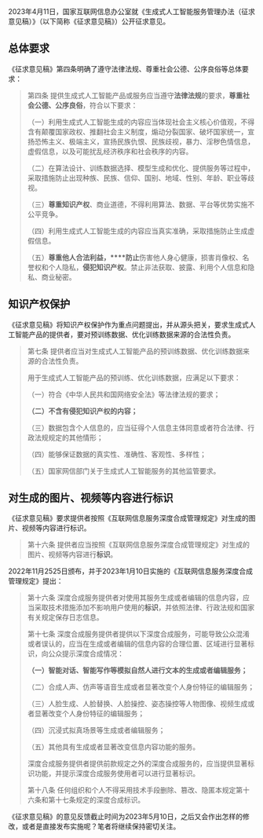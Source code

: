 

2023年4月11日，国家互联网信息办公室就《生成式人工智能服务管理办法（征求意见稿）》（以下简称《征求意见稿》）公开征求意见。

## 总体要求

《征求意见稿》第四条明确了遵守法律法规、尊重社会公德、公序良俗等总体要求：

> 第四条 提供生成式人工智能产品或服务应当遵守**法律法规**的要求，**尊重社会公德、公序良俗**，符合以下要求：
> 
> （一）利用生成式人工智能生成的内容应当体现社会主义核心价值观，不得含有颠覆国家政权、推翻社会主义制度，煽动分裂国家、破坏国家统一，宣扬恐怖主义、极端主义，宣扬民族仇恨、民族歧视，暴力、淫秽色情信息，虚假信息，以及可能扰乱经济秩序和社会秩序的内容。
> 
> （二）在算法设计、训练数据选择、模型生成和优化、提供服务等过程中，采取措施防止出现种族、民族、信仰、国别、地域、性别、年龄、职业等歧视。
> 
> （三）**尊重知识产权**、商业道德，不得利用算法、数据、平台等优势实施不公平竞争。
> 
> （四）利用生成式人工智能生成的内容应当真实准确，采取措施防止生成虚假信息。
> 
> （五）**尊重他人合法利益，****防止**伤害他人身心健康，损害肖像权、名誉权和个人隐私，**侵犯知识产权**。禁止非法获取、披露、利用个人信息和隐私、商业秘密。

## 知识产权保护

《征求意见稿》将知识产权保护作为重点问题提出，并从源头把关，要求生成式人工智能产品的提供者，要对预训练数据、优化训练数据来源的合法性负责。

> 第七条 提供者应当对生成式人工智能产品的预训练数据、优化训练数据来源的合法性负责。
> 
> 用于生成式人工智能产品的预训练、优化训练数据，应满足以下要求：
> 
> （一）符合《中华人民共和国网络安全法》等法律法规的要求；
> 
> **（二）不含有侵犯知识产权的内容；**
> 
> （三）数据包含个人信息的，应当征得个人信息主体同意或者符合法律、行政法规规定的其他情形；
> 
> （四）能够保证数据的真实性、准确性、客观性、多样性；
> 
> （五）国家网信部门关于生成式人工智能服务的其他监管要求。

## 对生成的图片、视频等内容进行标识

《征求意见稿》要求提供者按照《互联网信息服务深度合成管理规定》对生成的图片、视频等内容进行标识。

> 第十六条 提供者应当按照《互联网信息服务深度合成管理规定》对生成的图片、视频等内容进行**标识**。

2022年11月2525日颁布，并于2023年1月10日实施的《互联网信息服务深度合成管理规定》提出：

> 第十六条 深度合成服务提供者对使用其服务生成或者编辑的信息内容，应当采取技术措施添加不影响用户使用的**标识**，并依照法律、行政法规和国家有关规定保存日志信息。
> 
> 第十七条 深度合成服务提供者提供以下深度合成服务，可能导致公众混淆或者误认的，应当在生成或者编辑的信息内容的合理位置、区域进行显著标识，向公众提示深度合成情况：
> 
> **（一）智能对话、智能写作等模拟自然人进行文本的生成或者编辑服务；**
> 
> （二）合成人声、仿声等语音生成或者显著改变个人身份特征的编辑服务；
> 
> （三）人脸生成、人脸替换、人脸操控、姿态操控等人物图像、视频生成或者显著改变个人身份特征的编辑服务；
> 
> （四）沉浸式拟真场景等生成或者编辑服务；
> 
> （五）其他具有生成或者显著改变信息内容功能的服务。
> 
> 深度合成服务提供者提供前款规定之外的深度合成服务的，应当提供显著标识功能，并提示深度合成服务使用者可以进行显著标识。
> 
> 第十八条 任何组织和个人不得采用技术手段删除、篡改、隐匿本规定第十六条和第十七条规定的深度合成标识。

《征求意见稿》的意见反馈截止时间为2023年5月10日，之后又会作出怎样的修改，或者是直接发布实施呢？笔者将继续保持密切关注。
